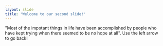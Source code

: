 ```yaml
---
layout: slide
title: "Welcome to our second slide!"
---
```

"Most of the impotant things in life have been accomplished by people who have kept trying when there seemed to be no hope at all".
Use the left arrow to go back!
